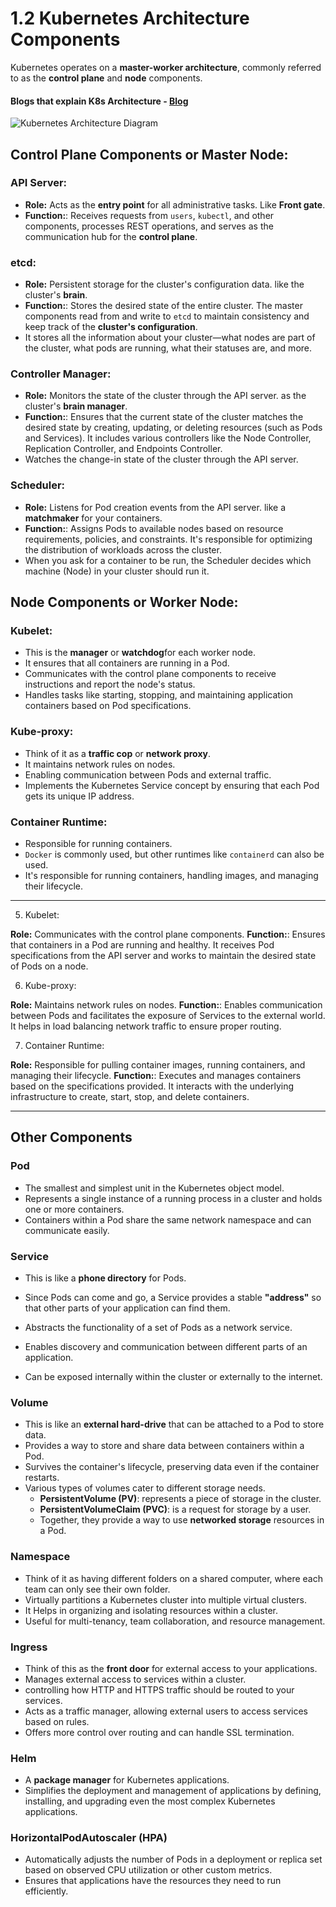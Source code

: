 # 1.2 Kubernetes Architecture Components

Kubernetes operates on a **master-worker architecture**, commonly referred to as the **control plane** and **node** components.

#### Blogs that explain K8s Architecture - [Blog](https://devopscube.com/kubernetes-architecture-explained/)

![Kubernetes Architecture Diagram](https://kubernetes.io/images/docs/kubernetes-cluster-architecture.svg)

## Control Plane Components or Master Node:

### API Server:

- **Role:** Acts as the **entry point** for all administrative tasks. Like **Front gate**.
- **Function:**: Receives requests from `users`, `kubectl`, and other components, processes REST operations, and serves as the communication hub for the **control plane**.

### etcd:

- **Role:** Persistent storage for the cluster's configuration data. like the cluster's **brain**.
- **Function:**: Stores the desired state of the entire cluster. The master components read from and write to `etcd` to maintain consistency and keep track of the **cluster's configuration**.
- It stores all the information about your cluster—what nodes are part of the cluster, what pods are running, what their statuses are, and more.

### Controller Manager:

- **Role:** Monitors the state of the cluster through the API server. as the cluster's **brain manager**.
- **Function:**: Ensures that the current state of the cluster matches the desired state by creating, updating, or deleting resources (such as Pods and Services). It includes various controllers like the Node Controller, Replication Controller, and Endpoints Controller.
- Watches the change-in state of the cluster through the API server.

### Scheduler:

- **Role:** Listens for Pod creation events from the API server. like a **matchmaker** for your containers.
- **Function:**: Assigns Pods to available nodes based on resource requirements, policies, and constraints. It's responsible for optimizing the distribution of workloads across the cluster.
- When you ask for a container to be run, the Scheduler decides which machine (Node) in your cluster should run it.

## Node Components or Worker Node:

### Kubelet:

- This is the **manager** or **watchdog**for each worker node.
- It ensures that all containers are running in a Pod.
- Communicates with the control plane components to receive instructions and report the node's status.
- Handles tasks like starting, stopping, and maintaining application containers based on Pod specifications.

### Kube-proxy:

- Think of it as a **traffic cop** or **network proxy**.
- It maintains network rules on nodes.
- Enabling communication between Pods and external traffic.
- Implements the Kubernetes Service concept by ensuring that each Pod gets its unique IP address.

### Container Runtime:

- Responsible for running containers.
- `Docker` is commonly used, but other runtimes like `containerd` can also be used.
- It's responsible for running containers, handling images, and managing their lifecycle.

---

5. Kubelet:

**Role:** Communicates with the control plane components.
**Function:**: Ensures that containers in a Pod are running and healthy. It receives Pod specifications from the API server and works to maintain the desired state of Pods on a node.

6. Kube-proxy:

**Role:** Maintains network rules on nodes.
**Function:**: Enables communication between Pods and facilitates the exposure of Services to the external world. It helps in load balancing network traffic to ensure proper routing.

7. Container Runtime:

**Role:** Responsible for pulling container images, running containers, and managing their lifecycle.
**Function:**: Executes and manages containers based on the specifications provided. It interacts with the underlying infrastructure to create, start, stop, and delete containers.

---

## Other Components

### Pod

- The smallest and simplest unit in the Kubernetes object model.
- Represents a single instance of a running process in a cluster and holds one or more containers.
- Containers within a Pod share the same network namespace and can communicate easily.

### Service

- This is like a **phone directory** for Pods.
- Since Pods can come and go, a Service provides a stable **"address"** so that other parts of your application can find them.

- Abstracts the functionality of a set of Pods as a network service.
- Enables discovery and communication between different parts of an application.
- Can be exposed internally within the cluster or externally to the internet.

### Volume

- This is like an **external hard-drive** that can be attached to a Pod to store data.
- Provides a way to store and share data between containers within a Pod.
- Survives the container's lifecycle, preserving data even if the container restarts.
- Various types of volumes cater to different storage needs.
  - **PersistentVolume (PV)**: represents a piece of storage in the cluster.
  - **PersistentVolumeClaim (PVC)**: is a request for storage by a user.
  - Together, they provide a way to use **networked storage** resources in a Pod.

### Namespace

- Think of it as having different folders on a shared computer, where each team can only see their own folder.
- Virtually partitions a Kubernetes cluster into multiple virtual clusters.
- It Helps in organizing and isolating resources within a cluster.
- Useful for multi-tenancy, team collaboration, and resource management.

### Ingress

- Think of this as the **front door** for external access to your applications.
- Manages external access to services within a cluster.
- controlling how HTTP and HTTPS traffic should be routed to your services.
- Acts as a traffic manager, allowing external users to access services based on rules.
- Offers more control over routing and can handle SSL termination.

### Helm

- A **package manager** for Kubernetes applications.
- Simplifies the deployment and management of applications by defining, installing, and upgrading even the most complex Kubernetes applications.

### HorizontalPodAutoscaler (HPA)

- Automatically adjusts the number of Pods in a deployment or replica set based on observed CPU utilization or other custom metrics.
- Ensures that applications have the resources they need to run efficiently.

